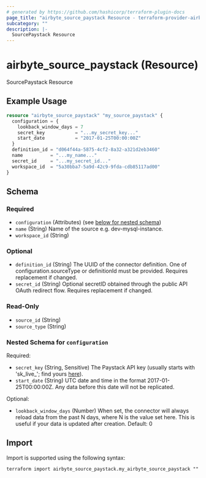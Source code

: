 ```yaml
---
# generated by https://github.com/hashicorp/terraform-plugin-docs
page_title: "airbyte_source_paystack Resource - terraform-provider-airbyte"
subcategory: ""
description: |-
  SourcePaystack Resource
---
```


# airbyte_source_paystack (Resource)

SourcePaystack Resource

## Example Usage

```terraform
resource "airbyte_source_paystack" "my_source_paystack" {
  configuration = {
    lookback_window_days = 7
    secret_key           = "...my_secret_key..."
    start_date           = "2017-01-25T00:00:00Z"
  }
  definition_id = "d064f44a-5875-4cf2-8a32-a321d2eb3460"
  name          = "...my_name..."
  secret_id     = "...my_secret_id..."
  workspace_id  = "5a30bba7-5a9d-42c9-9fda-cdb85117ad00"
}
```

<!-- schema generated by tfplugindocs -->
## Schema

### Required

- `configuration` (Attributes) (see [below for nested schema](#nestedatt--configuration))
- `name` (String) Name of the source e.g. dev-mysql-instance.
- `workspace_id` (String)

### Optional

- `definition_id` (String) The UUID of the connector definition. One of configuration.sourceType or definitionId must be provided. Requires replacement if changed.
- `secret_id` (String) Optional secretID obtained through the public API OAuth redirect flow. Requires replacement if changed.

### Read-Only

- `source_id` (String)
- `source_type` (String)

<a id="nestedatt--configuration"></a>
### Nested Schema for `configuration`

Required:

- `secret_key` (String, Sensitive) The Paystack API key (usually starts with 'sk_live_'; find yours <a href="https://dashboard.paystack.com/#/settings/developer">here</a>).
- `start_date` (String) UTC date and time in the format 2017-01-25T00:00:00Z. Any data before this date will not be replicated.

Optional:

- `lookback_window_days` (Number) When set, the connector will always reload data from the past N days, where N is the value set here. This is useful if your data is updated after creation. Default: 0

## Import

Import is supported using the following syntax:

```shell
terraform import airbyte_source_paystack.my_airbyte_source_paystack ""
```

